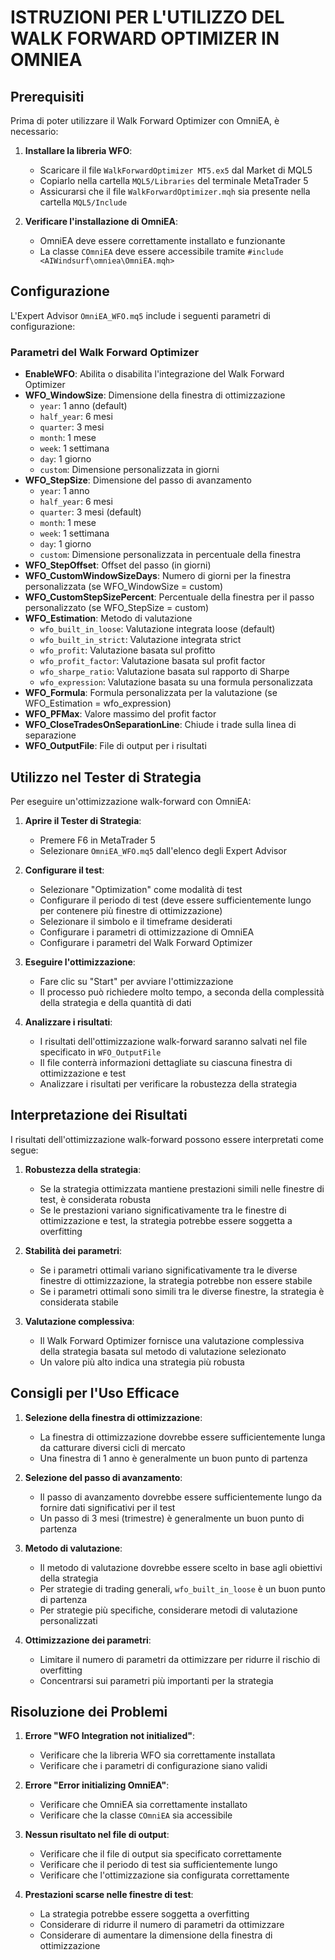 # ISTRUZIONI PER L'UTILIZZO DEL WALK FORWARD OPTIMIZER IN OMNIEA

## Prerequisiti

Prima di poter utilizzare il Walk Forward Optimizer con OmniEA, è necessario:

1. **Installare la libreria WFO**:
   - Scaricare il file `WalkForwardOptimizer MT5.ex5` dal Market di MQL5
   - Copiarlo nella cartella `MQL5/Libraries` del terminale MetaTrader 5
   - Assicurarsi che il file `WalkForwardOptimizer.mqh` sia presente nella cartella `MQL5/Include`

2. **Verificare l'installazione di OmniEA**:
   - OmniEA deve essere correttamente installato e funzionante
   - La classe `COmniEA` deve essere accessibile tramite `#include <AIWindsurf\omniea\OmniEA.mqh>`

## Configurazione

L'Expert Advisor `OmniEA_WFO.mq5` include i seguenti parametri di configurazione:

### Parametri del Walk Forward Optimizer

- **EnableWFO**: Abilita o disabilita l'integrazione del Walk Forward Optimizer
- **WFO_WindowSize**: Dimensione della finestra di ottimizzazione
  - `year`: 1 anno (default)
  - `half_year`: 6 mesi
  - `quarter`: 3 mesi
  - `month`: 1 mese
  - `week`: 1 settimana
  - `day`: 1 giorno
  - `custom`: Dimensione personalizzata in giorni
- **WFO_StepSize**: Dimensione del passo di avanzamento
  - `year`: 1 anno
  - `half_year`: 6 mesi
  - `quarter`: 3 mesi (default)
  - `month`: 1 mese
  - `week`: 1 settimana
  - `day`: 1 giorno
  - `custom`: Dimensione personalizzata in percentuale della finestra
- **WFO_StepOffset**: Offset del passo (in giorni)
- **WFO_CustomWindowSizeDays**: Numero di giorni per la finestra personalizzata (se WFO_WindowSize = custom)
- **WFO_CustomStepSizePercent**: Percentuale della finestra per il passo personalizzato (se WFO_StepSize = custom)
- **WFO_Estimation**: Metodo di valutazione
  - `wfo_built_in_loose`: Valutazione integrata loose (default)
  - `wfo_built_in_strict`: Valutazione integrata strict
  - `wfo_profit`: Valutazione basata sul profitto
  - `wfo_profit_factor`: Valutazione basata sul profit factor
  - `wfo_sharpe_ratio`: Valutazione basata sul rapporto di Sharpe
  - `wfo_expression`: Valutazione basata su una formula personalizzata
- **WFO_Formula**: Formula personalizzata per la valutazione (se WFO_Estimation = wfo_expression)
- **WFO_PFMax**: Valore massimo del profit factor
- **WFO_CloseTradesOnSeparationLine**: Chiude i trade sulla linea di separazione
- **WFO_OutputFile**: File di output per i risultati

## Utilizzo nel Tester di Strategia

Per eseguire un'ottimizzazione walk-forward con OmniEA:

1. **Aprire il Tester di Strategia**:
   - Premere F6 in MetaTrader 5
   - Selezionare `OmniEA_WFO.mq5` dall'elenco degli Expert Advisor

2. **Configurare il test**:
   - Selezionare "Optimization" come modalità di test
   - Configurare il periodo di test (deve essere sufficientemente lungo per contenere più finestre di ottimizzazione)
   - Selezionare il simbolo e il timeframe desiderati
   - Configurare i parametri di ottimizzazione di OmniEA
   - Configurare i parametri del Walk Forward Optimizer

3. **Eseguire l'ottimizzazione**:
   - Fare clic su "Start" per avviare l'ottimizzazione
   - Il processo può richiedere molto tempo, a seconda della complessità della strategia e della quantità di dati

4. **Analizzare i risultati**:
   - I risultati dell'ottimizzazione walk-forward saranno salvati nel file specificato in `WFO_OutputFile`
   - Il file conterrà informazioni dettagliate su ciascuna finestra di ottimizzazione e test
   - Analizzare i risultati per verificare la robustezza della strategia

## Interpretazione dei Risultati

I risultati dell'ottimizzazione walk-forward possono essere interpretati come segue:

1. **Robustezza della strategia**:
   - Se la strategia ottimizzata mantiene prestazioni simili nelle finestre di test, è considerata robusta
   - Se le prestazioni variano significativamente tra le finestre di ottimizzazione e test, la strategia potrebbe essere soggetta a overfitting

2. **Stabilità dei parametri**:
   - Se i parametri ottimali variano significativamente tra le diverse finestre di ottimizzazione, la strategia potrebbe non essere stabile
   - Se i parametri ottimali sono simili tra le diverse finestre, la strategia è considerata stabile

3. **Valutazione complessiva**:
   - Il Walk Forward Optimizer fornisce una valutazione complessiva della strategia basata sul metodo di valutazione selezionato
   - Un valore più alto indica una strategia più robusta

## Consigli per l'Uso Efficace

1. **Selezione della finestra di ottimizzazione**:
   - La finestra di ottimizzazione dovrebbe essere sufficientemente lunga da catturare diversi cicli di mercato
   - Una finestra di 1 anno è generalmente un buon punto di partenza

2. **Selezione del passo di avanzamento**:
   - Il passo di avanzamento dovrebbe essere sufficientemente lungo da fornire dati significativi per il test
   - Un passo di 3 mesi (trimestre) è generalmente un buon punto di partenza

3. **Metodo di valutazione**:
   - Il metodo di valutazione dovrebbe essere scelto in base agli obiettivi della strategia
   - Per strategie di trading generali, `wfo_built_in_loose` è un buon punto di partenza
   - Per strategie più specifiche, considerare metodi di valutazione personalizzati

4. **Ottimizzazione dei parametri**:
   - Limitare il numero di parametri da ottimizzare per ridurre il rischio di overfitting
   - Concentrarsi sui parametri più importanti per la strategia

## Risoluzione dei Problemi

1. **Errore "WFO Integration not initialized"**:
   - Verificare che la libreria WFO sia correttamente installata
   - Verificare che i parametri di configurazione siano validi

2. **Errore "Error initializing OmniEA"**:
   - Verificare che OmniEA sia correttamente installato
   - Verificare che la classe `COmniEA` sia accessibile

3. **Nessun risultato nel file di output**:
   - Verificare che il file di output sia specificato correttamente
   - Verificare che il periodo di test sia sufficientemente lungo
   - Verificare che l'ottimizzazione sia configurata correttamente

4. **Prestazioni scarse nelle finestre di test**:
   - La strategia potrebbe essere soggetta a overfitting
   - Considerare di ridurre il numero di parametri da ottimizzare
   - Considerare di aumentare la dimensione della finestra di ottimizzazione
